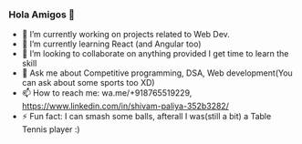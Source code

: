### Hola Amigos 👋

<!--
**shivampaliya64/shivampaliya64** is a ✨ _special_ ✨ repository because its `README.md` (this file) appears on your GitHub profile.

Here are some ideas to get you started:
-->
- 🔭 I’m currently working on projects related to Web Dev.
- 🌱 I’m currently learning React (and Angular too)
- 👯 I’m looking to collaborate on anything provided I get time to learn the skill
- 💬 Ask me about Competitive programming, DSA, Web development(You can ask about some sports too XD)
- 📫 How to reach me: wa.me/+918765519229, https://www.linkedin.com/in/shivam-paliya-352b3282/
- ⚡ Fun fact: I can smash some balls, afterall I was(still a bit) a Table Tennis player :)

